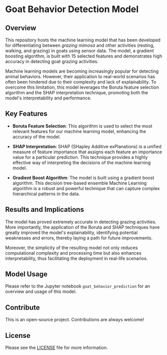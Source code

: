 # Goat Behavior Detection Model

## Overview

This repository hosts the machine learning model that has been developed for differentiating between *grazing mimosa* and other activities (resting, walking, and grazing) in goats using sensor data. The model, a gradient boosting algorithm, is built with 15 selected features and demonstrates high accuracy in detecting goat grazing activities.

Machine learning models are becoming increasingly popular for detecting animal behaviors. However, their application to real-world scenarios has often been hindered due to their complexity and lack of explainability. To overcome this limitation, this model leverages the Boruta feature selection algorithm and the SHAP interpretation technique, promoting both the model's interpretability and performance.

## Key Features

-   **Boruta Feature Selection**: This algorithm is used to select the most relevant features for our machine learning model, enhancing the accuracy of the model.

-   **SHAP Interpretation**: SHAP (SHapley Additive exPlanations) is a unified measure of feature importance that assigns each feature an importance value for a particular prediction. This technique provides a highly effective way of interpreting the decisions of the machine learning model.

-   **Gradient Boost Algorithm**: The model is built using a gradient boost algorithm. This decision tree-based ensemble Machine Learning algorithm is a robust and powerful technique that can capture complex hierarchical patterns in the data.

## Results and Implications

The model has proved extremely accurate in detecting grazing activities. More importantly, the application of the Boruta and SHAP techniques have greatly improved the model's explainability, identifying potential weaknesses and errors, thereby laying a path for future improvements.

Moreover, the simplicity of the resulting model not only reduces computational complexity and processing time but also enhances interpretability, thus facilitating the deployment in real-life scenarios.

## Model Usage

Please refer to the Jupyter notebook `goat_behavior_prediction` for an overview and usage of this model.

## Contribute

This is an open-source project. Contributions are always welcome!

## License

Please see the [LICENSE](./LICENSE) file for more information.
